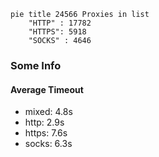 
```mermaid
pie title 24566 Proxies in list
    "HTTP" : 17782
    "HTTPS": 5918
    "SOCKS" : 4646
```

### Some Info
#### Average Timeout

- mixed: 4.8s
- http: 2.9s
- https: 7.6s
- socks: 6.3s
